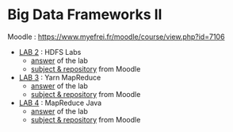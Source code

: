 # Big Data Frameworks II
Moodle : https://www.myefrei.fr/moodle/course/view.php?id=7106

- [LAB 2](lab-2 "Link to the Lab2") : HDFS Labs
  - [answer](lab-2/answer.md) of the lab
  - [subject & repository](https://www.myefrei.fr/moodle/mod/assign/view.php?id=37827) from Moodle
- [LAB 3](lab-3 "Link to the Lab3") : Yarn MapReduce
  - [answer](lab-3/answer.md) of the lab
  - [subject & repository](https://www.myefrei.fr/moodle/mod/assign/view.php?id=38586) from Moodle
- [LAB 4](lab-4 "Link to the Lab4") : MapReduce Java
  - [answer](https://github.com/c-drault/hadoop-examples-mapreduce) of the lab
  - [subject & repository](https://www.myefrei.fr/moodle/mod/assign/view.php?id=38821) from Moodle
